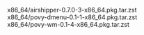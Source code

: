 x86_64/airshipper-0.7.0-3-x86_64.pkg.tar.zst<br>
x86_64/povy-dmenu-0.1-1-x86_64.pkg.tar.zst<br>
x86_64/povy-wm-0.1-4-x86_64.pkg.tar.zst<br>
